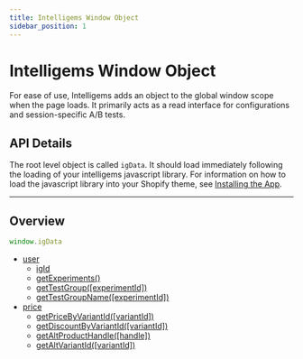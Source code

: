 ```yaml
---
title: Intelligems Window Object
sidebar_position: 1
---
```


# Intelligems Window Object

For ease of use, Intelligems adds an object to the global window scope when the page loads. It primarily acts as a read
interface for configurations and session-specific A/B tests.

## API Details

The root level object is called `igData`. It should load immediately following the loading of your intelligems
javascript library. For information on how to load the javascript library into your Shopify theme,
see [Installing the App](shopify-integration/install-app.md).


--- 

## Overview
```js
window.igData
```
- [user](./intelligems-window-object/user)
  - [igId](./intelligems-window-object/user#igId)
  - [getExperiments()](./intelligems-window-object/user#getExperiments)
  - [getTestGroup([experimentId])](./intelligems-window-object/user#getTestGroup)
  - [getTestGroupName([experimentId])](./intelligems-window-object/user#getTestGroupName)
- [price](./intelligems-window-object/price)
  - [getPriceByVariantId([variantId])](./intelligems-window-object/price#getPriceByVariantId)
  - [getDiscountByVariantId([variantId])](./intelligems-window-object/price#getDiscountByVariantId)
  - [getAltProductHandle([handle])](./intelligems-window-object/price#getAltProductHandle)
  - [getAltVariantId([variantId])](./intelligems-window-object/price#getAltVariantId)
